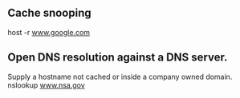 ## Cache snooping
host -r www.google.com <nameserverIP>

## Open DNS resolution against a DNS server.
Supply a hostname not cached or inside a company owned domain.
nslookup www.nsa.gov <nameserverIP>
